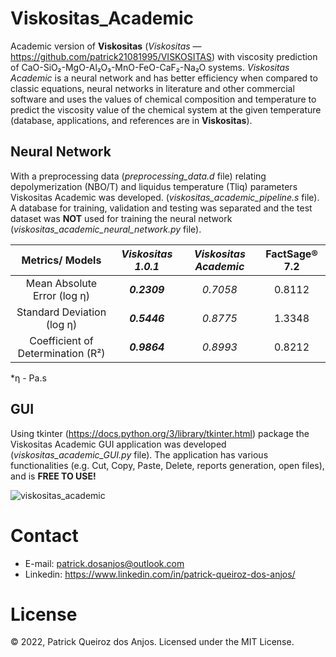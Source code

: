 # Viskositas_Academic

Academic version of **Viskositas** (_Viskositas_ — https://github.com/patrick21081995/VISKOSITAS) with viscosity prediction of CaO-SiO₂-MgO-Al₂O₃-MnO-FeO-CaF₂-Na₂O systems. _Viskositas Academic_ is a neural network and has better efficiency when compared to classic equations, neural networks in literature and other commercial software and uses the values of chemical composition and temperature to predict the viscosity value of the chemical system at the given temperature (database, applications, and references are in **Viskositas**).

## Neural Network

With a preprocessing data (_preprocessing_data.d_ file) relating depolymerization (NBO/T) and liquidus temperature (Tliq) parameters Viskositas Academic was developed. (_viskositas_academic_pipeline.s_ file). A database for training, validation and testing was separated and the test dataset was **NOT** used for training the neural network (_viskositas_academic_neural_network.py_ file).

| Metrics/ Models | **_Viskositas 1.0.1_** | _Viskositas Academic_ | FactSage® 7.2 |
| :---: | :---: | :---: | :---: |
|  Mean Absolute Error (log η) | **_0.2309_** | _0.7058_ | 0.8112 |
| Standard Deviation (log η) | **_0.5446_** | _0.8775_ | 1.3348 |
| Coefficient of Determination (R²) | **_0.9864_** | _0.8993_ | 0.8212 |

*η - Pa.s

## GUI

Using tkinter (https://docs.python.org/3/library/tkinter.html) package the Viskositas Academic GUI application was developed (_viskositas_academic_GUI.py_ file). The application has various functionalities (e.g. Cut, Copy, Paste, Delete, reports generation, open files), and is **FREE TO USE!**

![viskositas_academic](https://user-images.githubusercontent.com/72185214/158088442-cd6e7ec9-252e-455c-8022-b3c8f08ad77c.png)

# Contact

- E-mail: patrick.dosanjos@outlook.com
- Linkedin: https://www.linkedin.com/in/patrick-queiroz-dos-anjos/

# License

© 2022, Patrick Queiroz dos Anjos. Licensed under the MIT License.
